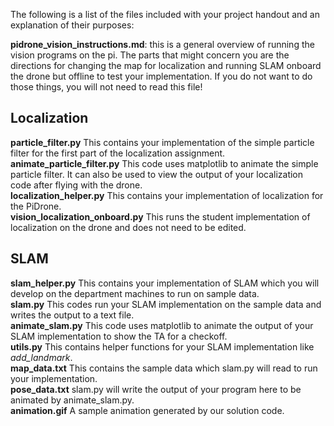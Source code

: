 ﻿
The following is a list of the files included with your project handout and an explanation of their purposes:


**pidrone_vision_instructions.md**: this is a general overview of running the vision programs on the pi. The parts that might concern you are the directions for changing the map for localization and running SLAM onboard the drone but offline to test your implementation. If you do not want to do those things, you will not need to read this file!  

## Localization
**particle_filter.py** This contains your implementation of the simple particle filter for the first part of the localization assignment.  
**animate_particle_filter.py** This code uses matplotlib to animate the simple particle filter. It can also be used to view the output of your localization code after flying with the drone.  
**localization_helper.py** This contains your implementation of localization for the PiDrone.  
**vision_localization_onboard.py** This runs the student implementation of localization on the drone and does not need to be edited.  

## SLAM
**slam_helper.py** This contains your implementation of SLAM which you will develop on the department machines to run on sample data.  
**slam.py** This codes run your SLAM implementation on the sample data and writes the output to a text file.  
**animate_slam.py** This code uses matplotlib to animate the output of your SLAM implementation to show the TA for a checkoff.  
**utils.py** This contains helper functions for your SLAM implementation like *add_landmark*.  
**map_data.txt** This contains the sample data which slam.py will read to run your implementation.  
**pose_data.txt** slam.py will write the output of your program here to be animated by animate_slam.py.  
**animation.gif** A sample animation generated by our solution code.  
